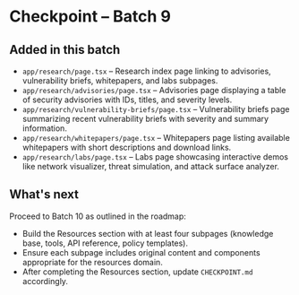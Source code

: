 # Checkpoint – Batch 9

## Added in this batch

- `app/research/page.tsx` – Research index page linking to advisories, vulnerability briefs, whitepapers, and labs subpages.
- `app/research/advisories/page.tsx` – Advisories page displaying a table of security advisories with IDs, titles, and severity levels.
- `app/research/vulnerability-briefs/page.tsx` – Vulnerability briefs page summarizing recent vulnerability briefs with severity and summary information.
- `app/research/whitepapers/page.tsx` – Whitepapers page listing available whitepapers with short descriptions and download links.
- `app/research/labs/page.tsx` – Labs page showcasing interactive demos like network visualizer, threat simulation, and attack surface analyzer.

## What's next

Proceed to Batch 10 as outlined in the roadmap:

- Build the Resources section with at least four subpages (knowledge base, tools, API reference, policy templates).
- Ensure each subpage includes original content and components appropriate for the resources domain.
- After completing the Resources section, update `CHECKPOINT.md` accordingly.
